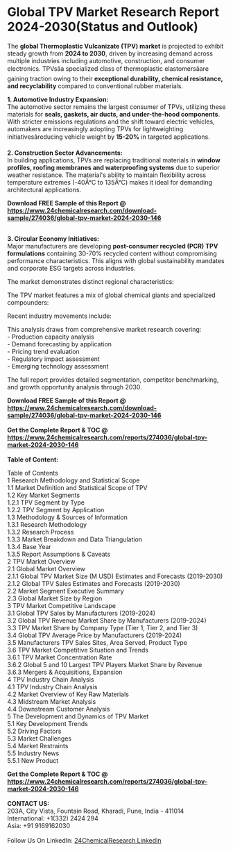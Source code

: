<h1>Global TPV Market Research Report 2024-2030(Status and Outlook)</h1><p>The <strong>global Thermoplastic Vulcanizate (TPV) market</strong> is projected to exhibit steady growth from <strong>2024 to 2030</strong>, driven by increasing demand across multiple industries including automotive, construction, and consumer electronics. TPVsâa specialized class of thermoplastic elastomersâare gaining traction owing to their <strong>exceptional durability, chemical resistance, and recyclability</strong> compared to conventional rubber materials.</p><p><strong>1. Automotive Industry Expansion:</strong><br>
The automotive sector remains the largest consumer of TPVs, utilizing these materials for <strong>seals, gaskets, air ducts, and under-the-hood components</strong>. With stricter emissions regulations and the shift toward electric vehicles, automakers are increasingly adopting TPVs for lightweighting initiativesâreducing vehicle weight by <strong>15-20%</strong> in targeted applications.</p><p><strong>2. Construction Sector Advancements:</strong><br>
In building applications, TPVs are replacing traditional materials in <strong>window profiles, roofing membranes and waterproofing systems</strong> due to superior weather resistance. The material's ability to maintain flexibility across temperature extremes (-40Â°C to 135Â°C) makes it ideal for demanding architectural applications.</p><div><b>Download FREE Sample of this Report @ 
            <a href="https://www.24chemicalresearch.com/download-sample/274036/global-tpv-market-2024-2030-146">
            https://www.24chemicalresearch.com/download-sample/274036/global-tpv-market-2024-2030-146</a></b></div><br><p><strong>3. Circular Economy Initiatives:</strong><br>
Major manufacturers are developing <strong>post-consumer recycled (PCR) TPV formulations</strong> containing 30-70% recycled content without compromising performance characteristics. This aligns with global sustainability mandates and corporate ESG targets across industries.</p><p>The market demonstrates distinct regional characteristics:</p><p>The TPV market features a mix of global chemical giants and specialized compounders:</p><p>Recent industry movements include:</p><p>This analysis draws from comprehensive market research covering:<br>
- Production capacity analysis<br>
- Demand forecasting by application<br>
- Pricing trend evaluation<br>
- Regulatory impact assessment<br>
- Emerging technology assessment</p><p>The full report provides detailed segmentation, competitor benchmarking, and growth opportunity analysis through 2030.</p><div><b>Download FREE Sample of this Report @ 
            <a href="https://www.24chemicalresearch.com/download-sample/274036/global-tpv-market-2024-2030-146">
            https://www.24chemicalresearch.com/download-sample/274036/global-tpv-market-2024-2030-146</a></b></div><br><div><b>Get the Complete Report & TOC @ 
            <a href="https://www.24chemicalresearch.com/reports/274036/global-tpv-market-2024-2030-146">
            https://www.24chemicalresearch.com/reports/274036/global-tpv-market-2024-2030-146</a></b></div><br>
            <b>Table of Content:</b><p>Table of Contents<br />
1 Research Methodology and Statistical Scope<br />
1.1 Market Definition and Statistical Scope of TPV<br />
1.2 Key Market Segments<br />
1.2.1 TPV Segment by Type<br />
1.2.2 TPV Segment by Application<br />
1.3 Methodology & Sources of Information<br />
1.3.1 Research Methodology<br />
1.3.2 Research Process<br />
1.3.3 Market Breakdown and Data Triangulation<br />
1.3.4 Base Year<br />
1.3.5 Report Assumptions & Caveats<br />
2 TPV Market Overview<br />
2.1 Global Market Overview<br />
2.1.1 Global TPV Market Size (M USD) Estimates and Forecasts (2019-2030)<br />
2.1.2 Global TPV Sales Estimates and Forecasts (2019-2030)<br />
2.2 Market Segment Executive Summary<br />
2.3 Global Market Size by Region<br />
3 TPV Market Competitive Landscape<br />
3.1 Global TPV Sales by Manufacturers (2019-2024)<br />
3.2 Global TPV Revenue Market Share by Manufacturers (2019-2024)<br />
3.3 TPV Market Share by Company Type (Tier 1, Tier 2, and Tier 3)<br />
3.4 Global TPV Average Price by Manufacturers (2019-2024)<br />
3.5 Manufacturers TPV Sales Sites, Area Served, Product Type<br />
3.6 TPV Market Competitive Situation and Trends<br />
3.6.1 TPV Market Concentration Rate<br />
3.6.2 Global 5 and 10 Largest TPV Players Market Share by Revenue<br />
3.6.3 Mergers & Acquisitions, Expansion<br />
4 TPV Industry Chain Analysis<br />
4.1 TPV Industry Chain Analysis<br />
4.2 Market Overview of Key Raw Materials<br />
4.3 Midstream Market Analysis<br />
4.4 Downstream Customer Analysis<br />
5 The Development and Dynamics of TPV Market <br />
5.1 Key Development Trends<br />
5.2 Driving Factors<br />
5.3 Market Challenges<br />
5.4 Market Restraints<br />
5.5 Industry News<br />
5.5.1 New Product </p><div><b>Get the Complete Report & TOC @ 
            <a href="https://www.24chemicalresearch.com/reports/274036/global-tpv-market-2024-2030-146">
            https://www.24chemicalresearch.com/reports/274036/global-tpv-market-2024-2030-146</a></b></div><br><b>CONTACT US:</b><br>
            203A, City Vista, Fountain Road, Kharadi, Pune, India - 411014<br>
            International: +1(332) 2424 294<br>
            Asia: +91 9169162030 <br><br>
            Follow Us On LinkedIn: <a href="https://www.linkedin.com/company/24chemicalresearch/">24ChemicalResearch LinkedIn</a>
